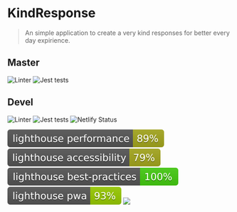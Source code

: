 # KindResponse

> An simple application to create a very kind responses for better every day expirience.

## Master
![Linter](https://github.com/xxxsssxxx/kindResponse/workflows/Linter/badge.svg?branch=master)
![Jest tests](https://github.com/xxxsssxxx/kindResponse/workflows/Jest%20tests/badge.svg?branch=master)
## Devel
![Linter](https://github.com/xxxsssxxx/kindResponse/workflows/Linter/badge.svg?branch=devel)
![Jest tests](https://github.com/xxxsssxxx/kindResponse/workflows/Jest%20tests/badge.svg?branch=devel)
![Netlify Status](https://api.netlify.com/api/v1/badges/d4f51ff0-4647-4b61-b3ef-f841bac22b2a/deploy-status)

<img src="./test_results/lighthouse_performance.svg">
<img src="./test_results/lighthouse_accessibility.svg">
<img src="./test_results/lighthouse_best-practices.svg">
<img src="./test_results/lighthouse_pwa.svg">
<img src="./test_results/seo.svg">


